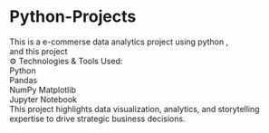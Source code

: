# Python-Projects
This is a e-commerse data analytics project using python , <br> and this project <br> ⚙️ Technologies &amp; Tools Used: <br> Python <br> Pandas <br> NumPy Matplotlib <br> Jupyter Notebook <br> This project highlights data visualization, analytics, and storytelling expertise to drive strategic business decisions.
